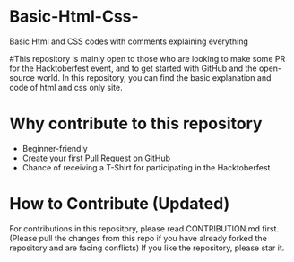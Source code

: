 # Basic-Html-Css-
Basic Html and CSS codes with comments explaining everything

#This repository is mainly open to those who are looking to make some PR for the Hacktoberfest event, and to get started with GitHub and the open-source world. 
In this repository, you can find the basic explanation and code of html and css only site.

# Why contribute to this repository
* Beginner-friendly
* Create your first Pull Request on GitHub
* Chance of receiving a T-Shirt for participating in the Hacktoberfest

# How to Contribute (Updated)

For contributions in this repository, please read CONTRIBUTION.md first. (Please pull the changes from this repo if you have already forked the repository and are facing conflicts)
If you like the repository, please star it.


